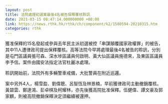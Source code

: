 ```yaml
---
layout: post
title: 法院處理初選案最後4名被告保釋覆核聆訊
date: 2021-03-15 08:47:14.000000000 +08:00
link: https://news.rthk.hk/rthk/ch/component/k2/1580594-20210315.htm
categories: rthk
---
```


獲准保釋的15名發起或參與去年民主派初選被控「串謀顛覆國家政權罪」的被告，其中11人遭律政司提出保釋覆核。高等法院今早將處理最後4名被告的聆訊，分別是屯門區議員張可森、深水埗區議員何啟明、黃大仙區議員施德來，及東區區議員李予信。案件由國安法指定法官杜麗冰處理。

聆訊開始前，法院外有多輛警車戒備，大批警員在附近巡邏。

案中另外4人，楊雪盈、劉偉聰、呂智恆及林景楠，早前獲律政司主動撤銷覆核。黃碧雲、鄭達鴻、彭卓棋及柯耀林，亦先後獲高院批准保釋。伍健偉、譚文豪及郭家麒，則被高院撤銷保釋決定須繼續被還押。
